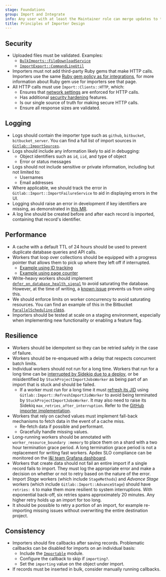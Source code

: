 ```yaml
---
stage: Foundations
group: Import and Integrate
info: Any user with at least the Maintainer role can merge updates to this content. For details, see https://docs.gitlab.com/development/development_processes/#development-guidelines-review.
title: Principles of Importer Design
---
```


## Security

- Uploaded files must be validated. Examples:
  - [`BulkImports::FileDownloadService`](https://gitlab.com/gitlab-org/gitlab/-/blob/cd4a880cbb2bc56b3a55f14c1d8370f4385319db/app/services/bulk_imports/file_download_service.rb#L38-46)
  - [`ImportExport::CommandLineUtil`](https://gitlab.com/gitlab-org/gitlab/blob/139690b3aeac69675119ce70f17f70bc1753de48/lib/gitlab/import_export/command_line_util.rb#L134)
- Importers must not add third-party Ruby gems that make HTTP calls.
  Importers use the same
  [Ruby gem policy as for integrations](../integrations/_index.md#no-ruby-gems-that-make-http-calls), for more information about Ruby gem use for importers see that page.
- All HTTP calls must use `Import::Clients::HTTP`, which:
  - Ensures that [network settings](../../security/webhooks.md) are enforced for HTTP calls.
  - Has additional [security hardening](../../security/webhooks.md#enforce-dns-rebinding-attack-protection) features.
  - Is our single source of truth for making secure HTTP calls.
  - Ensure all response sizes are validated.

## Logging

- Logs should contain the importer type such as `github`, `bitbucket`, `bitbucket_server`. You can find a full list of import sources in [`Gitlab::ImportSources`](https://gitlab.com/gitlab-org/gitlab/-/blob/master/lib/gitlab/import_sources.rb#L12).
- Logs should include any information likely to aid in debugging:
  - Object identifiers such as `id`, `iid`, and type of object
  - Error or status messages
- Logs should not include sensitive or private information, including but not limited to:
  - Usernames
  - Email addresses
- Where applicable, we should track the error in `Gitlab::Import::ImportFailureService` to aid in displaying errors in the UI.
- Logging should raise an error in development if key identifiers are missing, as demonstrated in [this MR](https://gitlab.com/gitlab-org/gitlab/-/merge_requests/139469).
- A log line should be created before and after each record is imported, containing that record's identifier.

## Performance

- A cache with a default TTL of 24 hours should be used to prevent duplicate database queries and API calls.
- Workers that loop over collections should be equipped with a progress pointer that allows them to pick up where they left off if interrupted.
  - [Example using ID tracking](https://gitlab.com/gitlab-org/gitlab/-/merge_requests/134229)
  - [Example using page counter](https://gitlab.com/gitlab-org/gitlab/-/merge_requests/139775)
- Write-heavy workers should implement [`defer_on_database_health_signal`](../sidekiq/_index.md#deferring-sidekiq-workers) to avoid saturating the database. However, at the time of writing, a [known issue](https://gitlab.com/gitlab-org/gitlab/-/issues/429871#note_1738917399) prevents us from using this.
- We should enforce limits on worker concurrency to avoid saturating resources. You can find an example of this in the Bitbucket [`ParallelScheduling` class](https://gitlab.com/gitlab-org/gitlab/blob/3254590fd2105fcd995f0ccb5e0b3e214c9a59c6/lib/gitlab/bitbucket_import/parallel_scheduling.rb#L76).
- Importers should be tested at scale on a staging environment, especially when implementing new functionality or enabling a feature flag.

## Resilience

- Workers should be idempotent so they can be retried safely in the case of failure.
- Workers should be re-enqueued with a delay that respects concurrent batch limits.
- Individual workers should not run for a long time. Workers that run for a long time can be [interrupted by Sidekiq due to a deploy](../github_importer.md#increasing-sidekiq-interrupts), or be misidentified by `StuckProjectImportJobsWorker` as being part of an import that is stuck and should be failed.
  - If a worker must run for a long time it must [refresh its JID](https://gitlab.com/gitlab-org/gitlab/-/issues/431936) using `Gitlab::Import::RefreshImportJidWorker` to avoid being terminated by `StuckProjectImportJobsWorker`. It may also need to raise its Sidekiq `max_retries_after_interruption`. Refer to the [GitHub importer implementation](../github_importer.md#increasing-sidekiq-interrupts).
- Workers that rely on cached values must implement fall-back mechanisms to fetch data in the event of a cache miss.
  - Re-fetch data if possible and performant.
  - Gracefully handle missing values.
- Long-running workers should be annotated with `worker_resource_boundary :memory` to place them on a shard with a two hour termination grace period. A long termination grace period is not a replacement for writing fast workers. Apdex SLO compliance can be monitored on the [I&I team Grafana dashboard](https://dashboards.gitlab.net/d/stage-groups-detail-import_and_integrate/b57e3a54-0277-50ff-a67e-4b69c1349274?from=now-7d&orgId=1).
- Workers that create data should not fail an entire import if a single record fails to import. They must log the appropriate error and make a decision on whether or not to retry based on the nature of the error.
- Import _Stage_ workers (which include `StageMethods`) and _Advance Stage_ workers (which include `Gitlab::Import::AdvanceStage`) should have `retries: 6` to make them more resilient to system interruptions. With exponential back-off, six retries spans approximately 20 minutes. Any higher retry holds up an import for too long.
- It should be possible to retry a portion of an import, for example re-importing missing issues without overwriting the entire destination project.

## Consistency

- Importers should fire callbacks after saving records. Problematic callbacks can be disabled for imports on an individual basis:
  - Include the [`Importable`](https://gitlab.com/gitlab-org/gitlab/blob/15b878e27e8188e9d22755fd648f75de313f012f/app/models/concerns/importable.rb) module.
  - Configure the callback to skip if `importing?`.
  - Set the `importing` value on the object under import.
- If records must be inserted in bulk, consider manually running callbacks.
